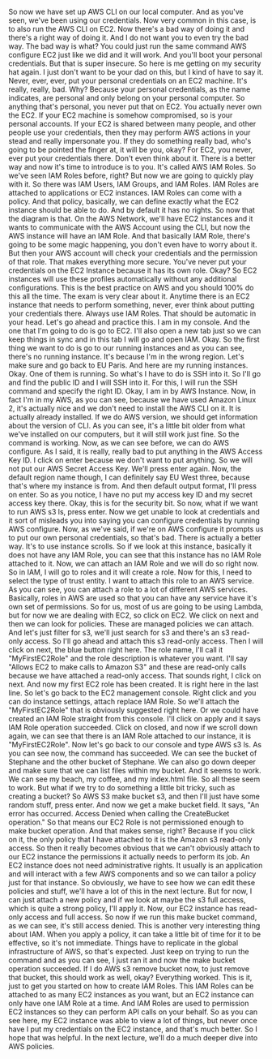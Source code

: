 
<v Narrator>So now we have set up AWS CLI</v>
on our local computer.
And as you've seen, we've been using our credentials.
Now very common in this case, is to also run the
AWS CLI on EC2.
Now there's a bad way of doing it and there's a right
way of doing it.
And I do not want you to even try the bad way.
The bad way is what?
You could just run the same command AWS configure EC2
just like we did and it will work.
And you'll boot your personal credentials.
But that is super insecure.
So here is me getting on my security hat again.
I just don't want to be your dad on this, but I kind of
have to say it.
Never, ever, ever, put your personal credentials
on an EC2 machine. It's really, really, bad.
Why? Because your personal credentials, as the name
indicates, are personal and only belong on your
personal computer.
So anything that's personal, you never put that on EC2.
You actually never own the EC2.
If your EC2 machine is somehow compromised,
so is your personal accounts.
If your EC2 is shared between many people, and other
people use your credentials, then they may perform
AWS actions in your stead and really impersonate you.
If they do something really bad, who's going to be pointed
the finger at, it will be you, okay?
For EC2, you never, ever put your credentials there.
Don't even think about it.
There is a better way and now it's time to
introduce is to you.
It's called AWS IAM Roles.
So we've seen IAM Roles before, right?
But now we are going to quickly play with it.
So there was IAM Users, IAM Groups, and IAM Roles.
IAM Roles are attached to applications or EC2 instances.
IAM Roles can come with a policy.
And that policy, basically, we can define exactly
what the EC2 instance should be able to do.
And by default it has no rights.
So now that the diagram is that.
On the AWS Network, we'll have EC2 instances
and it wants to communicate with the AWS Account using
the CLI, but now the AWS instance will have an IAM Role.
And that basically IAM Role, there's going to be some
magic happening, you don't even have to worry about it.
But then your AWS account will check your credentials
and the permission of that role.
That makes everything more secure.
You've never put your credentials on the EC2 Instance
because it has its own role. Okay?
So EC2 instances will use these profiles automatically
without any additional configurations.
This is the best practice on AWS and you should
100% do this all the time.
The exam is very clear about it.
Anytime there is an EC2 instance that
needs to perform something,
never, ever think about putting your credentials there.
Always use IAM Roles.
That should be automatic in your head.
Let's go ahead and practice this.
I am in my console.
And the one that I'm going to do is go to EC2.
I'll also open a new tab just so
we can keep things in sync and in this tab I will go
and open IAM.
Okay. So the first thing we want to do is go to our
running instances and as you can see, there's no
running instance.
It's because I'm in the wrong region.
Let's make sure and go back to EU Paris.
And here are my running instances.
Okay. One of them is running.
So what's I have to do is SSH into it.
So I'll go and find the public ID and I will SSH into it.
For this, I will run the SSH command and
specify the right ID.
Okay, I am in by AWS Instance.
Now, in fact I'm in my AWS, as you can see, because we have
used Amazon Linux 2, it's actually nice and we don't need to
install the AWS CLI on it.
It is actually already installed.
If we do AWS version, we should get information about
the version of CLI.
As you can see, it's a little bit older from what we've
installed on our computers, but it will still
work just fine.
So the command is working.
Now, as we can see before, we can do AWS configure.
As I said, it is really, really bad to put anything in
the AWS Access Key ID.
I click on enter because we don't want to put anything.
So we will not put our AWS Secret Access Key.
We'll press enter again.
Now, the default region name though, I can definitely
say EU West three, because that's where my instance is from.
And then default output format, I'll press on enter.
So as you notice, I have no put my access key ID
and my secret access key there.
Okay, this is for the security bit.
So now, what if we want to run AWS s3 ls, press enter.
Now we get unable to look at credentials and it sort of
misleads you into saying you can configure credentials
by running AWS configure.
Now, as we've said, if we're on AWS configure it prompts us
to put our own personal credentials, so that's bad.
There is actually a better way.
It's to use instance scrolls.
So if we look at this instance, basically it does not have
any IAM Role, you can see that this instance has no
IAM Role attached to it.
Now, we can attach an IAM Role and we will do so right now.
So in IAM, I will go to roles and it will create a role.
Now for this, I need to select the type of trust entity.
I want to attach this role to an AWS service.
As you can see, you can attach a role to a lot of
different AWS services.
Basically, roles in AWS are used so that you can have
any service have it's own set of permissions.
So for us, most of us are going to be using Lambda, but for
now we are dealing with EC2, so click on EC2.
We click on next and then we can look for policies.
These are managed policies we can attach.
And let's just filter for s3, we'll just search for s3
and there's an s3 read-only access.
So I'll go ahead and attach this s3 read-only access.
Then I will click on next, the blue button right here.
The role name, I'll call it "MyFirstEC2Role" and the
role description is whatever you want.
I'll say "Allows EC2 to make calls to Amazon S3" and these
are read-only calls because we have attached a
read-only access.
That sounds right, I click on next.
And now my first EC2 role has been created.
It is right here in the last line.
So let's go back to the EC2 management console.
Right click and you can do instance settings, attach
replace IAM Role.
So we'll attach the "MyFirstEC2Role" that is obviously
suggested right here.
Or we could have created an IAM Role straight from
this console.
I'll click on apply and it says
IAM Role operation succeeded.
Click on closed, and now if we scroll down again,
we can see that there is an IAM Role attached to our
instance, it is "MyFirstEC2Role".
Now let's go back to our console and type AWS s3 ls.
As you can see now, the command has succeeded.
We can see the bucket of Stephane and the other bucket
of Stephane.
We can also go down deeper and make sure that we can
list files within my bucket.
And it seems to work.
We can see my beach, my coffee, and my index.html file.
So all these seem to work.
But what if we try to do something a little bit tricky,
such as creating a bucket?
So AWS S3 make bucket s3, and then I'll just have
some random stuff, press enter.
And now we get a make bucket field.
It says, "An error has occurred. Access Denied when calling
the CreateBucket operation."
So that means our EC2 Role is not permissioned enough to
make bucket operation.
And that makes sense, right?
Because if you click on it, the only policy that I have
attached to it is the Amazon s3 read-only access.
So then it really becomes obvious that we can't obviously
attach to our EC2 instance the permissions it actually
needs to perform its job.
An EC2 instance does not need administrative rights.
It usually is an application and will interact with
a few AWS components and so we can tailor a policy just
for that instance.
So obviously, we have to see how we can edit these policies
and stuff, we'll have a lot of this in the next lecture.
But for now, I can just attach a new policy and if we look
at maybe the s3 full access, which is quite a
strong policy, I'll apply it.
Now, our EC2 instance has read-only access and full access.
So now if we run this make bucket command, as we can see,
it's still access denied.
This is another very interesting thing about IAM.
When you apply a policy, it can take a little bit of time
for it to be effective, so it's not immediate.
Things have to replicate in the global infrastructure of
AWS, so that's expected.
Just keep on trying to run the command and as you can see,
I just ran it and now the make bucket operation succeeded.
If I do AWS s3 remove bucket now, to just remove
that bucket, this should work as well, okay?
Everything worked.
This is it, just to get you started on how to create
IAM Roles.
This IAM Roles can be attached to as many EC2 instances
as you want, but an EC2 instance can only have one
IAM Role at a time.
And IAM Roles are used to permission EC2 instances so
they can perform API calls on your behalf.
So as you can see here, my EC2 instance was able to view
a lot of things, but never once have I put my credentials
on the EC2 instance, and that's much better.
So I hope that was helpful.
In the next lecture, we'll do a much deeper dive
into AWS policies.